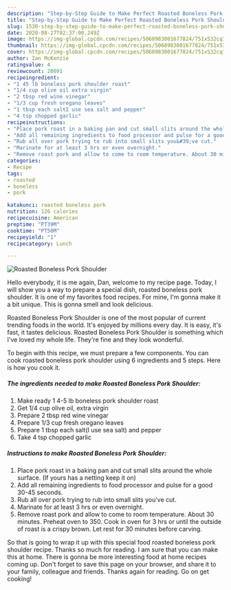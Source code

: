 ```yaml
---
description: "Step-by-Step Guide to Make Perfect Roasted Boneless Pork Shoulder"
title: "Step-by-Step Guide to Make Perfect Roasted Boneless Pork Shoulder"
slug: 1530-step-by-step-guide-to-make-perfect-roasted-boneless-pork-shoulder
date: 2020-08-27T02:37:00.249Z
image: https://img-global.cpcdn.com/recipes/5068983001677824/751x532cq70/roasted-boneless-pork-shoulder-recipe-main-photo.jpg
thumbnail: https://img-global.cpcdn.com/recipes/5068983001677824/751x532cq70/roasted-boneless-pork-shoulder-recipe-main-photo.jpg
cover: https://img-global.cpcdn.com/recipes/5068983001677824/751x532cq70/roasted-boneless-pork-shoulder-recipe-main-photo.jpg
author: Ian McKenzie
ratingvalue: 4
reviewcount: 20091
recipeingredient:
- "1 45 lb boneless pork shoulder roast"
- "1/4 cup olive oil extra virgin"
- "2 tbsp red wine vinegar"
- "1/3 cup fresh oregano leaves"
- "1 tbsp each saltI use sea salt and pepper"
- "4 tsp chopped garlic"
recipeinstructions:
- "Place pork roast in a baking pan and cut small slits around the whole surface. (If yours has  a netting keep it on)"
- "Add all remaining ingredients to food processor and pulse for a good 30-45 seconds."
- "Rub all over pork trying to rub into small slits you&#39;ve cut."
- "Marinate for at least 3 hrs or even overnight."
- "Remove roast pork and allow to come to room temperature. About 30 minutes. Preheat oven to 350. Cook in oven for 3 hrs or until the outside of roast is a crispy brown. Let rest for 30 minutes before carving."
categories:
- Recipe
tags:
- roasted
- boneless
- pork

katakunci: roasted boneless pork 
nutrition: 126 calories
recipecuisine: American
preptime: "PT39M"
cooktime: "PT50M"
recipeyield: "1"
recipecategory: Lunch

---
```



![Roasted Boneless Pork Shoulder](https://img-global.cpcdn.com/recipes/5068983001677824/751x532cq70/roasted-boneless-pork-shoulder-recipe-main-photo.jpg)

Hello everybody, it is me again, Dan, welcome to my recipe page. Today, I will show you a way to prepare a special dish, roasted boneless pork shoulder. It is one of my favorites food recipes. For mine, I'm gonna make it a bit unique. This is gonna smell and look delicious.



Roasted Boneless Pork Shoulder is one of the most popular of current trending foods in the world. It's enjoyed by millions every day. It is easy, it's fast, it tastes delicious. Roasted Boneless Pork Shoulder is something which I've loved my whole life. They're fine and they look wonderful.


To begin with this recipe, we must prepare a few components. You can cook roasted boneless pork shoulder using 6 ingredients and 5 steps. Here is how you cook it.

<!--inarticleads1-->

##### The ingredients needed to make Roasted Boneless Pork Shoulder:

1. Make ready 1 4-5 lb boneless pork shoulder roast
1. Get 1/4 cup olive oil, extra virgin
1. Prepare 2 tbsp red wine vinegar
1. Prepare 1/3 cup fresh oregano leaves
1. Prepare 1 tbsp each salt(I use sea salt) and pepper
1. Take 4 tsp chopped garlic




<!--inarticleads2-->

##### Instructions to make Roasted Boneless Pork Shoulder:

1. Place pork roast in a baking pan and cut small slits around the whole surface. (If yours has  a netting keep it on)
1. Add all remaining ingredients to food processor and pulse for a good 30-45 seconds.
1. Rub all over pork trying to rub into small slits you&#39;ve cut.
1. Marinate for at least 3 hrs or even overnight.
1. Remove roast pork and allow to come to room temperature. About 30 minutes. Preheat oven to 350. Cook in oven for 3 hrs or until the outside of roast is a crispy brown. Let rest for 30 minutes before carving.




So that is going to wrap it up with this special food roasted boneless pork shoulder recipe. Thanks so much for reading. I am sure that you can make this at home. There is gonna be more interesting food at home recipes coming up. Don't forget to save this page on your browser, and share it to your family, colleague and friends. Thanks again for reading. Go on get cooking!
